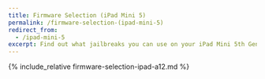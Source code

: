 ```yaml
---
title: Firmware Selection (iPad Mini 5)
permalink: /firmware-selection-(ipad-mini-5)
redirect_from:
  - /ipad-mini-5
excerpt: Find out what jailbreaks you can use on your iPad Mini 5th Generation
---
```


{% include_relative firmware-selection-ipad-a12.md %}
